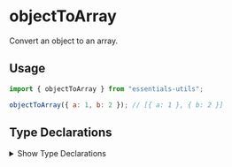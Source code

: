 # objectToArray

Convert an object to an array.

## Usage

```js
import { objectToArray } from "essentials-utils";

objectToArray({ a: 1, b: 2 }); // [{ a: 1 }, { b: 2 }]
```

## Type Declarations

<details>
  <summary class="italic cursor-pointer">Show Type Declarations</summary>

```ts
export declare function objectToArray(
  object: any,
): any[];
```
</details>
